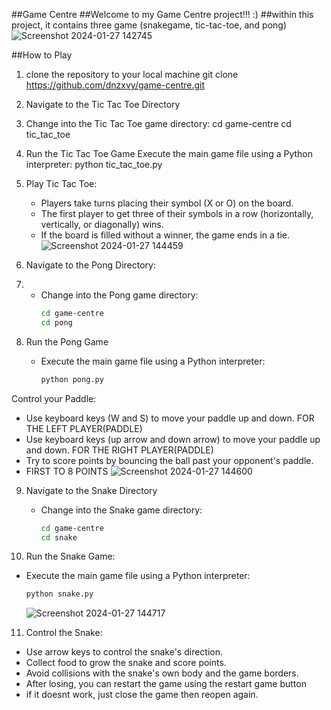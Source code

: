 ##Game Centre
##Welcome to my Game Centre project!!! :)
##within this project, it contains three game (snakegame, tic-tac-toe, and pong)
![Screenshot 2024-01-27 142745](https://github.com/dnzxvy/game-centre/assets/126788109/bea4f34b-b4c8-4912-acd4-603216eaa9ef)


##How to Play

1. clone the repository to your local machine git clone https://github.com/dnzxvy/game-centre.git
2. Navigate to the Tic Tac Toe Directory
3. Change into the Tic Tac Toe game directory:
cd game-centre
cd tic_tac_toe

4. Run the Tic Tac Toe Game Execute the main game file using a Python interpreter: python tic_tac_toe.py
5. Play Tic Tac Toe:
   - Players take turns placing their symbol (X or O) on the board.
   - The first player to get three of their symbols in a row (horizontally, vertically, or diagonally) wins.
   - If the board is filled without a winner, the game ends in a tie.
  ![Screenshot 2024-01-27 144459](https://github.com/dnzxvy/game-centre/assets/126788109/4c312ebf-f614-4081-a5e3-e6478ce22927)


6. Navigate to the Pong Directory:
7. - Change into the Pong game directory:
     ```bash
     cd game-centre
     cd pong
     ```
8. Run the Pong Game
   - Execute the main game file using a Python interpreter:
     ```bash
     python pong.py
     ```
  
Control your Paddle:
   - Use keyboard keys (W and S) to move your paddle up and down. FOR THE LEFT PLAYER(PADDLE)
   - Use keyboard keys (up arrow and down arrow) to move your paddle up and down. FOR THE RIGHT PLAYER(PADDLE)
   - Try to score points by bouncing the ball past your opponent's paddle.
   - FIRST TO 8 POINTS
![Screenshot 2024-01-27 144600](https://github.com/dnzxvy/game-centre/assets/126788109/ca10850c-4151-436e-9eac-d13f8f3687b3)


9. Navigate to the Snake Directory
   - Change into the Snake game directory:
     ```bash
     cd game-centre
     cd snake
     ```

10. Run the Snake Game:
   - Execute the main game file using a Python interpreter:
     ```bash
     python snake.py
     ```
     ![Screenshot 2024-01-27 144717](https://github.com/dnzxvy/game-centre/assets/126788109/27496be1-6181-41fa-aec2-5a3499a54129)


11. Control the Snake:
 - Use arrow keys to control the snake's direction.
 - Collect food to grow the snake and score points.
 - Avoid collisions with the snake's own body and the game borders.
 - After losing, you can restart the game using the restart game button
 - if it doesnt work, just close the game then reopen again.
